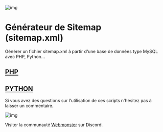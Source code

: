 ![img](https://jobboard.webmonster.tech/assets/images/webmonster/logo-dark@2x.png)

# Générateur de Sitemap (sitemap.xml)

Générer un fichier sitemap.xml à partir d'une base de données type MySQL avec PHP, Python...

## [PHP](php/)
## [PYTHON](python/)

Si vous avez des questions sur l'utilisation de ces scripts n'hésitez pas à laisser un commentaire.

![img](https://jobboard.webmonster.tech/assets/images/webmonster/logo-dark.png)

Visiter la communauté [Webmonster](https://discord.gg/maynphPgp2) sur Discord.
